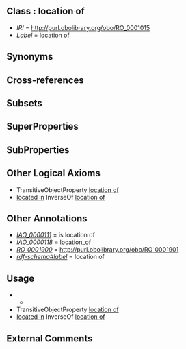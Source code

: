 
## Class : location of

 * *IRI* = http://purl.obolibrary.org/obo/RO_0001015
 * *Label* = location of

## Synonyms


## Cross-references


## Subsets


## SuperProperties


## SubProperties


## Other Logical Axioms

 * TransitiveObjectProperty [location of](../../RO/15/RO_0001015.md)
 * [located in](../../RO/25/RO_0001025.md) InverseOf [location of](../../RO/15/RO_0001015.md)

## Other Annotations

 * *[IAO_0000111](../../IAO/11/IAO_0000111.md)* = is location of
 * *[IAO_0000118](../../IAO/18/IAO_0000118.md)* = location_of
 * *[RO_0001900](../../RO/00/RO_0001900.md)* = http://purl.obolibrary.org/obo/RO_0001901
 * *[rdf-schema#label](../../el/rdf-schema#label.md)* = location of

## Usage

 * -
 * TransitiveObjectProperty [location of](../../RO/15/RO_0001015.md)
 * [located in](../../RO/25/RO_0001025.md) InverseOf [location of](../../RO/15/RO_0001015.md)

## External Comments

